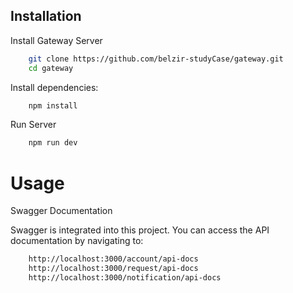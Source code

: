 
## Installation

Install Gateway Server

```bash
    git clone https://github.com/belzir-studyCase/gateway.git
    cd gateway
```
Install dependencies:

```bash
    npm install
```

Run Server

```bash
    npm run dev
```

# Usage
Swagger Documentation

Swagger is integrated into this project. You can access the API documentation by navigating to:
```bash
    http://localhost:3000/account/api-docs
    http://localhost:3000/request/api-docs
    http://localhost:3000/notification/api-docs
```

